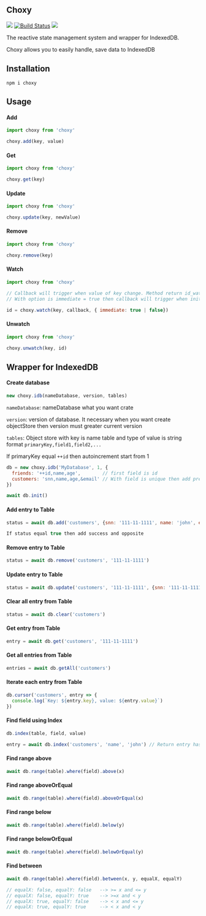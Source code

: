 Choxy
----------

![](https://badgen.net/npm/v/@stoxy/stoxy)
[![Build Status](https://travis-ci.com/w3c/IndexedDB.svg?branch=main)]()
![](https://badgen.net/bundlephobia/dependency-count/@stoxy/core)

The reactive state management system and wrapper for IndexedDB.

Choxy allows you to easily handle, save data to IndexedDB

## Installation
```
npm i choxy
```

## Usage

#### Add

```js
import choxy from 'choxy'

choxy.add(key, value)

```

#### Get

```js
import choxy from 'choxy'

choxy.get(key)

```

#### Update

```js
import choxy from 'choxy'

choxy.update(key, newValue)

```

#### Remove

```js
import choxy from 'choxy'

choxy.remove(key)

```

#### Watch

```js
import choxy from 'choxy'

// Callback will trigger when value of key change. Method return id_watch
// With option is immediate = true then callback will trigger when init value

id = choxy.watch(key, callback, { immediate: true | false})

```

#### Unwatch

```js
import choxy from 'choxy'

choxy.unwatch(key, id)

```

## Wrapper for IndexedDB

#### Create database
```js
new choxy.idb(nameDatabase, version, tables)

```

```nameDatabase```: nameDatabase what you want crate

```version```: version of database. It necessary when you want create objectStore then version must greater current version

```tables```: Object store with key is name table and type of value is string format ```primaryKey,field1,field2,...```

If primaryKey equal ``` ++id ``` then autoincrement start from 1

```js
db = new choxy.idb('MyDatabase', 1, {
  friends: '++id,name,age',        // first field is id
  customers: 'snn,name,age,&email' // With field is unique then add prefix '&' for field
})

await db.init() 

```

#### Add entry to Table

```js
status = await db.add('customers', {snn: '111-11-1111', name: 'john', email: 'john@gmail.com', age: 24})

If status equal true then add success and opposite

```

#### Remove entry to Table

```js
status = await db.remove('customers', '111-11-1111')

```

#### Update entry to Table

```js
status = await db.update('customers', '111-11-1111', {snn: '111-11-1111', name: 'john', email: 'john@gmail.com', age: 27})

```

#### Clear all entry from Table
```js
status = await db.clear('customers')

```

#### Get entry from Table

```js
entry = await db.get('customers', '111-11-1111')

```

#### Get all entries from Table
```js
entries = await db.getAll('customers')

```

#### Iterate each entry from Table
```js
db.cursor('customers', entry => {
  console.log(`Key: ${entry.key}, value: ${entry.value}`)
})

```

#### Find field using Index
```js
db.index(table, field, value)

entry = await db.index('customers', 'name', 'john') // Return entry has id smallest

```

#### Find range above
```js
await db.range(table).where(field).above(x)

```

#### Find range aboveOrEqual
```js
await db.range(table).where(field).aboveOrEqual(x)

```

#### Find range below
```js
await db.range(table).where(field).below(y)

```

#### Find range belowOrEqual
```js
await db.range(table).where(field).belowOrEqual(y)

```

#### Find between 
```js
await db.range(table).where(field).between(x, y, equalX, equalY)

// equalX: false, equalY: false   --> >= x and <= y
// equalX: false, equalY: true    --> >=x and < y
// equalX: true, equalY: false    --> < x and <= y
// equalX: true, equalY: true     --> < x and < y
```
